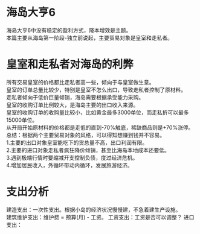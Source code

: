 # 海岛大亨6
海岛大亨6中没有稳定的盈利方式，降本增效是主题。  
本篇主要从海岛第一阶段-独立前说起，主要贸易对象是皇室和走私者。  

# 皇室和走私者对海岛的利弊
所有交易皇室的价格都比走私者高一些，倾向于与皇室做生意。  
皇室的订单总量比较少，特别是皇室不怎么出口，导致走私者控制了原材料。  
    走私者倾向于低价巨量倾销，海岛需要根据承受能力采购。  
皇室的收购订单比例较大，是海岛主要的出口收入来源。  
皇室的收购订单的收购量比较小，比如黄金最多3000单位，而走私折可以最多15000单位。  
从开局开始原材料的价格都是走低的直到-70%触底，稀缺商品则是+70%涨停。  
总结：根据两个主要贸易对象的风格，可以得知想赚到钱并不容易。  
    1.主要的出口对象皇室能吃下的货总量不高，出口利润有限。  
    2.主要的进口对象走私者疯狂降价倾销，甚至比海岛本地成本还要低。  
    3.遇到极端行情时要缩减开支控制负债，度过经济危机。  
    4.增加居民收入，外循环带动内循环，发展旅游经济。  

# 支出分析
建造支出：一次性支出。根据小岛的经济状况慢慢建，不急着建生产设施。  
建筑维护支出：维护费 = 预算(月) - 工资。
工资支出：工资是否可以调整？
进口支出：
